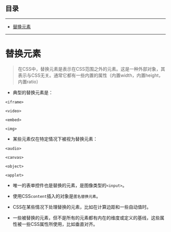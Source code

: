 ## 目录
---
- [替换元素](#替换元素)
---

# 替换元素

>在CSS中，替换元素是表示在CSS范围之外的元素。这是一种外部对象，其表示与CSS无关。通常它都有一些内置的属性（内置width，内置height，内置ratio）

- 典型的替换元素是：

`<iframe>`

`<video>`

`<embed>`

`<img>` 

- 某些元素仅在特定情况下被视为替换元素：

`<audio>`

`<canvas>`

`<object>`

`<applet>`

- 唯一的表单控件也是替换的元素，是图像类型的`<input>`。

- 使用CSS`content`插入的对象是`匿名替换元素`。

- CSS在某些情况下处理替换的元素，比如在计算边距和一些自动值时。

- 一些被替换的元素，但不是所有的元素都有内在的维度或定义的基线，这些属性被一些CSS属性所使用，比如垂直对齐。

